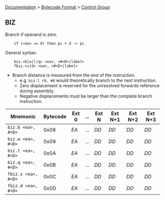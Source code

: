 [Documentation](../../README.md) > [Bytecode Format](../README.md) > [Control Group](../InstructionsControl.md)

## BIZ

Branch if operand is zero.

        if (<ea> == 0) then pc + d -> pc

General syntax:

        biz.<b|w|l|q> <ea>, <#<D>|label>
        fbiz.<s|d> <ea>, <#<D>|label>

* Branch distance is measured from the end of the instruction.
    - e.g. `biz.l r0, #0` would theoretically branch to the next instruction.
    - Zero displacement is reserved for the unresolved forwards reference during assembly.
    - Negative displacements must be larger than the complete branch instruction.

| Mnemonic | Bytecode | Ext 0 | ... | Ext N | Ext N+1 | Ext N+2 | Ext N+3 |
| - | - | - | - | - | - | - | - |
| `biz.b <ea>, #<D>` | 0x08 | *EA* | ... | *DD* | *DD* | *DD* | *DD* |
| `biz.w <ea>, #<D>` | 0x09 | *EA* | ... | *DD* | *DD* | *DD* | *DD* |
| `biz.l <ea>, #<D>` | 0x0A | *EA* | ... | *DD* | *DD* | *DD* | *DD* |
| `biz.q <ea>, #<D>` | 0x0B | *EA* | ... | *DD* | *DD* | *DD* | *DD* |
| `fbiz.s <ea>, #<D>` | 0x0C | *EA* | ... | *DD* | *DD* | *DD* | *DD* |
| `fbiz.d <ea>, #<D>` | 0x0D | *EA* | ... | *DD* | *DD* | *DD* | *DD* |

